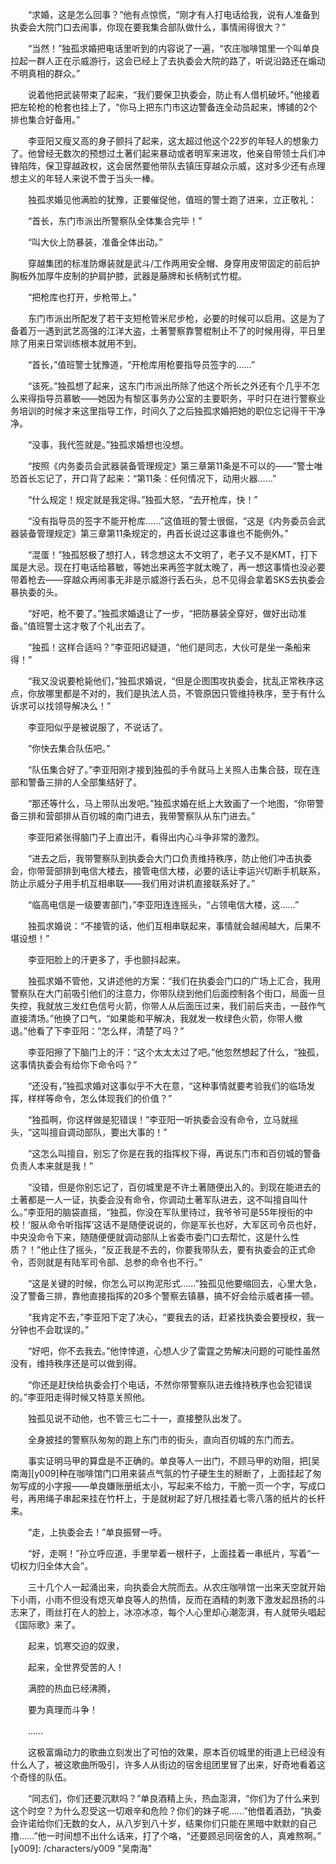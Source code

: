 　　“求婚，这是怎么回事？”他有点惊慌，“刚才有人打电话给我，说有人准备到执委会大院门口去闹事，你现在要我集合部队做什么，事情闹得很大？”

　　“当然！”独孤求婚把电话里听到的内容说了一遍，“农庄咖啡馆里一个叫单良拉起一群人正在示威游行，这会已经上了去执委会大院的路了，听说沿路还在煽动不明真相的群众。”

　　说着他把武装带束了起来，“我们要保卫执委会，防止有人借机破坏。”他接着把左轮枪的枪套也挂上了，“你马上把东门市这边警备连全动员起来，博铺的2个排也集合好备用。”

　　李亚阳又瘦又高的身子颤抖了起来，这太超过他这个22岁的年轻人的想象力了。他曾经无数次的预想过土著们起来暴动或者明军来进攻，他亲自带领士兵们冲锋陷阵，保卫穿越政权，这会居然要他带队去镇压穿越众示威，这对多少还有点理想主义的年轻人来说不啻于当头一棒。

　　独孤求婚见他满脸的犹豫，正要催促他，值班的警士跑了进来，立正敬礼：

　　“首长，东门市派出所警察队全体集合完毕！”

　　“叫大伙上防暴装，准备全体出动。”

　　穿越集团的标准防爆装就是武斗/工作两用安全帽、身穿用皮带固定的前后护胸板外加厚牛皮制的护肩护膝，武器是藤牌和长柄制式竹棍。

　　“把枪库也打开，步枪带上。”

　　东门市派出所配发了若干支短枪管米尼步枪，必要的时候可以启用。这是为了备着万一遇到武艺高强的江洋大盗，土著警察靠警棍制止不了的时候用得，平日里除了用来日常训练根本就用不到。

　　“首长，”值班警士犹豫道，“开枪库用枪要指导员签字的……”

　　“该死。”独孤想了起来，这东门市派出所除了他这个所长之外还有个几乎不怎么来得指导员慕敏——她因为有黎区事务办公室的主要职务，平时只在进行警察业务培训的时候才来这里指导工作，时间久了之后独孤求婚把她的职位忘记得干干净净。

　　“没事，我代签就是。”独孤求婚想也没想。

　　“按照《内务委员会武器装备管理规定》第三章第11条是不可以的——”警士唯恐首长忘记了，开口背了起来：“第11条：任何情况下，动用火器……”

　　“什么规定！规定就是我定得。”独孤大怒，“去开枪库，快！”

　　“没有指导员的签字不能开枪库……”这值班的警士很倔，“这是《内务委员会武器装备管理规定》第三章第11条规定的，冉首长说过这事谁也不能例外。”

　　“混蛋！”独孤怒极了想打人，转念想这太不文明了，老子又不是KMT，打下属是大忌。现在打电话给慕敏，等她出来再签字就太晚了，再一想这事情也没必要带着枪去——穿越众再闹事无非是示威游行丢石头，总不见得会拿着SKS去执委会暴执委的头。

　　“好吧，枪不要了。”独孤求婚退让了一步，“把防暴装全穿好，做好出动准备。”值班警士这才敬了个礼出去了。

　　“独孤！这样合适吗？”李亚阳迟疑道，“他们是同志，大伙可是坐一条船来得！”

　　“我又没说要枪毙他们，”独孤求婚说，“但是企图围攻执委会，扰乱正常秩序这点，你放哪里都是不对的，我们是执法人员，不管原因只管维持秩序，至于有什么诉求可以找领导解决么！”

　　李亚阳似乎是被说服了，不说话了。

　　“你快去集合队伍吧。”

　　“队伍集合好了。”李亚阳刚才接到独孤的手令就马上关照人击集合鼓，现在连部和警备三排的人全部集结好了。

　　“那还等什么，马上带队出发吧。”独孤求婚在纸上大致画了一个地图，“你带警备三排和营部排从百仞城的南门进去，我带警察队从东门进去。”

　　李亚阳紧张得脑门子上直出汗，看得出内心斗争非常的激烈。

　　“进去之后，我带警察队到执委会大门口负责维持秩序，防止他们冲击执委会，你带营部排到电信大楼去，接管电信大楼，必要的话让李运兴切断手机联系，防止示威分子用手机互相串联——我们用对讲机直接联系好了。”

　　“临高电信是一级要害部门，”李亚阳连连摇头，“占领电信大楼，这……”

　　独孤求婚说：“不接管的话，他们互相串联起来，事情就会越闹越大，后果不堪设想！”

　　李亚阳脸上的汗更多了，手也颤抖起来。

　　独孤求婚不管他，又讲述他的方案：“我们在执委会门口的广场上汇合，我用警察队在大门前吸引他们的注意力，你带队绕到他们后面控制各个街口，局面一旦失控，我就放三发红色信号火箭，你带人从后面压过来，我们前后夹击，一鼓作气直接清场。”他换了口气，“如果能和平解决，我就发一枚绿色火箭，你带人撤退。”他看了下李亚阳：“怎么样，清楚了吗？”

　　李亚阳擦了下脑门上的汗：“这个太太太过了吧。”他忽然想起了什么，“独孤，这事情执委会有给你下命令吗？”

　　“还没有，”独孤求婚对这事似乎不大在意，“这种事情就要考验我们的临场发挥，样样等命令，怎么体现我们的价值？”

　　“独孤啊，你这样做是犯错误！”李亚阳一听执委会没有命令，立马就摇头，“这叫擅自调动部队，要出大事的！”

　　“这怎么叫擅自，别忘了你是在我的指挥权下得，再说东门市和百仞城的警备负责人本来就是我！”

　　“没错，但是你别忘记了，百仞城里是不许土著随便出入的。到现在能进去的土著都是一人一证，执委会没有命令，你调动土著军队进去，这不叫擅自叫什么。”李亚阳的脑袋直摇，“独孤，你没在军队里待过，我爷爷可是55年授衔的中校！‘服从命令听指挥’这话不是随便说说的，你是军长也好，大军区司令员也好，中央没命令下来，随随便便就调动部队上省委市委门口去帮忙，这是什么性质？！”他止住了摇头，“反正我是不去的，你要我带队去，要有执委会的正式命令，否则就是有陆军司令部、总参的命令也不行。”

　　“这是关键的时候，你怎么可以拘泥形式……”独孤见他要缩回去，心里大急，没了警备三排，靠他直接指挥的20多个警察去镇暴，搞不好会给示威者揍一顿。

　　“我肯定不去，”李亚阳下定了决心，“要我去的话，赶紧找执委会要授权，我一分钟也不会耽误的。”

　　“好吧，你不去我去。”他悻悻道，心想人少了雷霆之势解决问题的可能性虽然没有，维持秩序还是可以做到得。

　　“你还是赶快给执委会打个电话，不然你带警察队进去维持秩序也会犯错误的。”李亚阳走得时候又特意关照他。

　　独孤见说不动他，也不管三七二十一，直接整队出发了。

　　全身披挂的警察队匆匆的跑上东门市的街头，直向百仞城的东门而去。

　　事实证明马甲的算盘是不正确的。单良等人一出门，不顾马甲的劝阻，把[吴南海][y009]种在咖啡馆门口用来装点气氛的竹子硬生生的掰断了，上面挂起了匆匆写成的小字报——单良嫌账册纸太小，写起来不给力，干脆一页一个字，写成口号，再用绳子串起来挂在竹杆上，于是就树起了好几根挂着七零八落的纸片的长杆来。

　　“走，上执委会去！”单良振臂一呼。

　　“好，走啊！”孙立呼应道，手里举着一根杆子，上面挂着一串纸片，写着“一切权力归全体大会”。

　　三十几个人一起涌出来，向执委会大院而去。从农庄咖啡馆一出来天空就开始下小雨，小雨不但没有熄灭单良等人的热情，反而在酒精的刺激下激发起昂扬的斗志来了，雨丝打在人的脸上，冰凉冰凉，每个人心里却心潮澎湃，有人就带头唱起《国际歌》来了。

　　起来，饥寒交迫的奴隶，

　　起来，全世界受苦的人！

　　满腔的热血已经沸腾，

　　要为真理而斗争！

　　……

　　这极富煽动力的歌曲立刻发出了可怕的效果，原本百仞城里的街道上已经没有什么人了，被这歌曲所吸引，许多人从街边的宿舍组团里冒了出来，好奇地看着这个奇怪的队伍。

　　“同志们，你们还要沉默吗？”单良酒精上头，热血澎湃，“你们为了什么来到这个时空？为什么忍受这一切艰辛和危险？你们的妹子呢……”他借着酒劲，“执委会许诺给你们无数的女人，从八岁到八十岁，结果你们只能在黑暗中默默的自己撸……”他一时间想不出什么话来，打了个咯，“还要顾忌同宿舍的人，真难熬啊。”
[y009]: /characters/y009 "吴南海"
